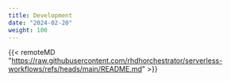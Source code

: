 ```yaml
---
title: Development
date: "2024-02-20"
weight: 100
---
```


{{< remoteMD "https://raw.githubusercontent.com/rhdhorchestrator/serverless-workflows/refs/heads/main/README.md" >}}
